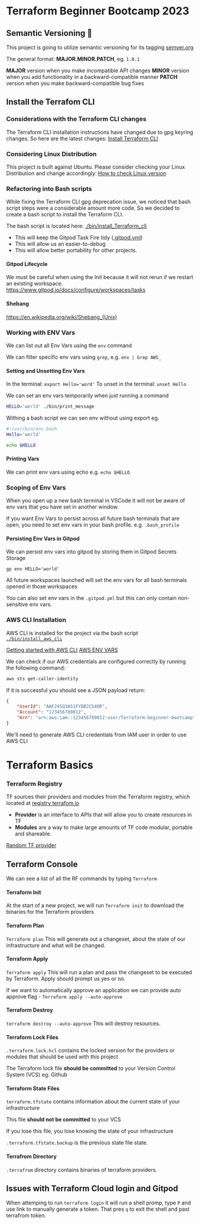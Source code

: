 # Terraform Beginner Bootcamp 2023

## Semantic Versioning :mage:


This project is going to utilize semantic versioning for its tagging [semver.org](https://semver.org/)

The general format:
 **MAJOR.MINOR.PATCH**, eg. `1.0.1`

**MAJOR** version when you make incompatible API changes
**MINOR** version when you add functionality in a backward-compatible manner
**PATCH** version when you make backward-compatible bug fixes

## Install the Terrafom CLI 
### Considerations with the Terraform CLI changes 
The Terraform CLI installation instructions have changed due to gpg keyring changes. 
So here are the latest changes:
[Install Terraform CLI](https://developer.hashicorp.com/Terraform/tutorials/aws-get-started/install-cli )

### Considering Linux Distribution

This project is built against Ubuntu.
Please consider checking your Linux Distribution and change accordingly:
[How to check Linux version](https://www.cyberciti.biz/faq/how-to-check-os-version-in-linux-command-line/ )

### Refactoring into Bash scripts  
While fixing the Terraform CLI gpg deprecation issue, we noticed that bash script steps were a considerable amount more code. So we decided to create a bash script to install the Terraform CLI. 

The bash script is located here: [./bin/install_Terraform_cli](./bin/install_Terraform_cli.sh)

- This will keep the Gitpod Task Fire tidy ([.gitpod.yml](.gitpod.yml))
- This will allow us an easier-to-debug 
- This will allow better portability for other projects. 

#### Gitpod Lifecycle
We must be careful when using the Init because it will not rerun if we restart an existing workspace.
https://www.gitpod.io/docs/configure/workspaces/tasks 

#### Shebang
https://en.wikipedia.org/wiki/Shebang_(Unix) 



### Working with ENV Vars 

We can list out all Env Vars using the `env` command 

We can filter specific env vars using `grep`, e.g. `env | Grep AWS_`

#### Setting and Unsetting Env Vars 

In the terminal: `export Hello='word'`
To unset in the terminal: `unset Hello`

We can set an env vars temporarily when just running a command

```sh
HELLO='world' ./bin/print_message
```
Withing a bash script we can sen env without using export eg.
```sh 
#!/usr/bin/env bash
Hello='world'

echo $HELLO
```

#### Printing Vars 

We can print env vars using echo e.g. `echo $HELLO`


### Scoping of Env Vars 

When you open up a new bash terminal in VSCode it will not be aware of env vars that you have set in another window. 

If you want Env Vars to persist across all future bash terminals that are open, you need to set env vars in your bash profile. e.g. `.bash_profile`

#### Persisting Env Vars in Gitpod 

We can persist env vars into gitpod by storing them in Gitpod Secrets Storage 

```
gp env HELLO='world'
```

All future workspaces launched will set the env vars for all bash terminals opened in those workspaces 

You can also set env vars in the `.gitpod.yml` but this can only contain non-sensitive env vars. 


### AWS CLI Installation 

AWS CLI is installed for the project via the bash script [`./bin/install_aws_cli`](./bin/install_aws_cli)


[Getting started with AWS CLI](https://docs.aws.amazon.com/cli/latest/userguide/getting-started-install.html)
[AWS ENV VARS](https://docs.aws.amazon.com/cli/latest/userguide/cli-configure-envvars.html)

We can check if our AWS credentials are configured correctly by running the following command:
```sh
aws sts get-caller-identity
```

If it is successful you should see a JSON payload return:

```json
{
    "UserId": "AAF24SQ3AS1FYBBJC54OR",
    "Account": "123456789012",
    "Arn": "arn:aws:iam::123456789012:user/Terraform-beginner-bootcamp"
}
```

We'll need to generate AWS CLI credentials from IAM user in order to use AWS CLI



# Terraform Basics 

### Terraform Registry

TF sources their providers and modules from the Terraform registry, which located at [registry terrafom.io](https://registry.Terraform.io/)

- **Provider** is an interface to APIs that will allow you to create resources in TF
- **Modules** are a way to make large amounts of TF code modular, portable and shareable. 

[Random TF provider](https://registry.Terraform.io/providers/hashicorp/random/)
## Terraform Console 

We can see a list of all the RF commands by typing `Terraform`

#### Terraform Init 
At the start of a new project, we will run `Terraform init` to download the binaries for the Terraform providers 

#### Terraform Plan 
`Terraform plan`
This will generate out a changeset, about the state of our infrastructure and what will be changed. 

#### Terraform Apply 
`Terraform apply`
This will run a plan and pass the changeset to be executed by Terraform. Apply should prompt us yes or no. 

If we want to automatically approve an application we can provide auto approve flag - `Terraform apply --auto-approve`

#### Terraform Destroy 

`terraform destroy --auto-approve`
This will destroy resources. 

#### Terraform Lock Files 

`.terraform.lock.hcl` contains the locked version for the providers or modules that should be used with this project 

The Terraform lock file **should be committed** to your Version Control System (VCS) eg. Github

#### Terraform State Files 

`terraform.tfstate` contains information about the current state of your infrastructure 

This file **should not be committed** to your VCS

If you lose this file, you lose knowing the state of your infrastructure

`.terraform.tfstate.backup` is the previous state file state.

#### Terrafrom Directory

`.terrafrom` directory contains binaries of terraform providers.


## Issues with Terraform Cloud login and Gitpod 

When attemping to run `terraform login` it will run a shell promp, type `P` and use link to manually generate a token. 
That pres `q` to exit the shell and past terrafrom token. 